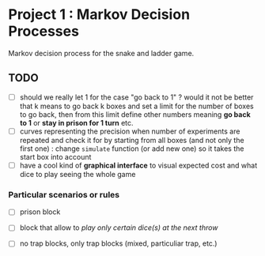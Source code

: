 # Project 1 : Markov Decision Processes
Markov decision process for the snake and ladder game.


## TODO

- [ ] should we really let 1 for the case "go back to 1" ? would it not be better that k means to go back k boxes and set a limit for the number of boxes to go back, then from this limit define other numbers meaning **go back to 1** or **stay in prison for 1 turn** etc.
- [ ] curves representing the precision when number of experiments are repeated and check it for by starting from all boxes (and not only the first one) : change `simulate` function (or add new one) so it takes the start box into account
- [ ] have a cool kind of **graphical interface** to visual expected cost and what dice to play seeing the whole game

### Particular scenarios or rules
- [ ] prison block
- [ ] block that allow to *play only certain dice(s) at the next throw*
- [ ] no trap blocks, only trap blocks (mixed, particuliar trap, etc.)

